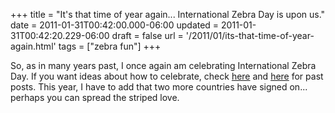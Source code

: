 +++
title = "It's that time of year again... International Zebra Day is upon us."
date = 2011-01-31T00:42:00.000-06:00
updated = 2011-01-31T00:42:20.229-06:00
draft = false
url = '/2011/01/its-that-time-of-year-again.html'
tags = ["zebra fun"]
+++

So, as in many years past, I once again am celebrating International Zebra Day. If you want ideas about how to celebrate, check [here](http://musingmarc.blogspot.com/2007/01/best-to-you-and-yours-on-international.html) and [here](http://musingmarc.blogspot.com/2005/01/happy-international-zebra-day.html) for past posts. This year, I have to add that two more countries have signed on... perhaps you can spread the striped love.
